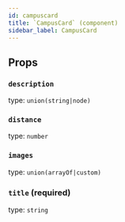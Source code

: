 ```yaml
---
id: campuscard
title: `CampusCard` (component)
sidebar_label: CampusCard
---
```



Props
-----

### `description`

type: `union(string|node)`


### `distance`

type: `number`


### `images`

type: `union(arrayOf|custom)`


### `title` (required)

type: `string`

